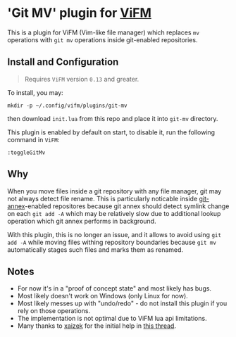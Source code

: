 # 'Git MV' plugin for [ViFM](https://github.com/vifm/vifm)

This is a plugin for ViFM (Vim-like file manager) which replaces `mv` operations with `git mv` operations inside git-enabled repositories.

## Install and Configuration

> Requires `ViFM` version `0.13` and greater.

To install, you may:

```shell
mkdir -p ~/.config/vifm/plugins/git-mv
```

then download `init.lua` from this repo and place it into `git-mv` directory.

This plugin is enabled by default on start, to disable it, run the following command in `ViFM`:

```shell
:toggleGitMv
```

## Why

When you move files inside a git repository with any file manager, git may not always detect file rename. This is particularly noticable inside [git-annex]()-enabled repositores because git annex should detect symlink change on each `git add -A` which may be relatively slow due to additional lookup operation which git annex performs in background.

With this plugin, this is no longer an issue, and it allows to avoid using `git add -A` while moving files withing repository boundaries because `git mv` automatically stages such files and marks them as renamed.

## Notes

- For now it's in a "proof of concept state" and most likely has bugs.
- Most likely doesn't work on Windows (only Linux for now).
- Most likely messes up with "undo/redo" - do not install this plugin if you rely on those operations.
- The implementation is not optimal due to ViFM lua api limitations.
- Many thanks to [xaizek](https://q2a.vifm.info/user/xaizek) for the initial help in [this thread](https://q2a.vifm.info/1948/is-it-possible-to-override-copy-paste-behavior-for-symlinks).
